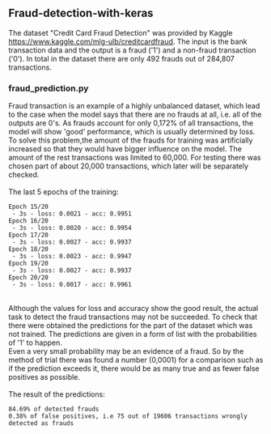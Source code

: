 ## Fraud-detection-with-keras

The dataset "Credit Card Fraud Detection" was provided by Kaggle https://www.kaggle.com/mlg-ulb/creditcardfraud. The input is the bank transaction data and the output is a fraud ('1') and a non-fraud transaction ('0'). In total in the dataset there are only 492 frauds out of 284,807 transactions.

### fraud_prediction.py

Fraud transaction is an example of a highly unbalanced dataset, which lead to the case when the model says that there are no frauds at all, i.e. all of the outputs are 0's. As frauds account for only 0,172% of all transactions, the model will show 'good' performance, which is usually determined by loss.
</br>To solve this problem,the amount of the frauds for training was artificially increased so that they would have bigger influence on the model. The amount of the rest transactions was limited to 60,000. For testing there was chosen part of about 20,000 transactions, which later will be separately checked.
</br>
</br>The last 5 epochs of the training:
```
Epoch 15/20
 - 3s - loss: 0.0021 - acc: 0.9951
Epoch 16/20
 - 3s - loss: 0.0020 - acc: 0.9954
Epoch 17/20
 - 3s - loss: 0.0027 - acc: 0.9937
Epoch 18/20
 - 3s - loss: 0.0023 - acc: 0.9947
Epoch 19/20
 - 3s - loss: 0.0027 - acc: 0.9937
Epoch 20/20
 - 3s - loss: 0.0017 - acc: 0.9961
```

</br>Although the values for loss and accuracy show the good result, the actual task to detect the fraud transactions may not be succeeded. To check that there were obtained the predictions for the part of the dataset which was not trained. The predictions are given in a form of list with the probabilities of '1' to happen.
</br>Even a very small probability may be an evidence of a fraud. So by the method of trial there was found a number (0,0001) for a comparison such as if the prediction exceeds it, there would be as many true and as fewer false positives as possible.
</br>
</br>The result of the predictions:
```
84.69% of detected frauds
0.38% of false positives, i.e 75 out of 19606 transactions wrongly detected as frauds
```
